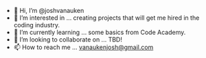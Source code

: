 - 👋 Hi, I’m @joshvanauken
- 👀 I’m interested in ... creating projects that will get me hired in the coding industry.
- 🌱 I’m currently learning ... some basics from Code Academy.
- 💞️ I’m looking to collaborate on ... TBD!
- 📫 How to reach me ... vanaukenjosh@gmail.com

<!---
joshvanauken/joshvanauken is a ✨ special ✨ repository because its `README.md` (this file) appears on your GitHub profile.
You can click the Preview link to take a look at your changes.
--->
